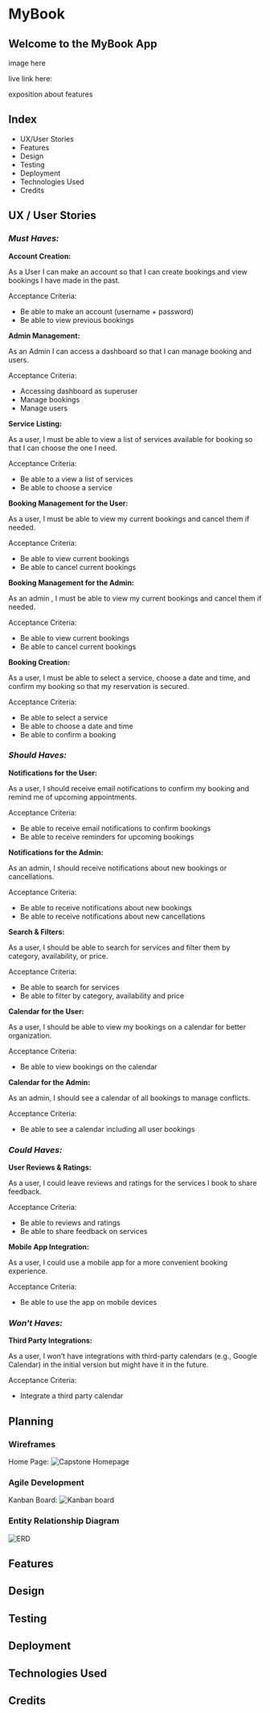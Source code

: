 # MyBook

## Welcome to the MyBook App

image here

live link here:

exposition about features

## Index

- UX/User Stories
- Features
- Design
- Testing
- Deployment
- Technologies Used
- Credits

## UX / User Stories

### <i>Must Haves:</i>

<b>Account Creation:</b>

As a User I can make an account so that I can create bookings and view bookings I have made in the past.

Acceptance Criteria:

- Be able to make an account (username + password)
- Be able to view previous bookings

<b>Admin Management:</b>

As an Admin I can access a dashboard so that I can manage booking and users.

Acceptance Criteria:

- Accessing dashboard as superuser
- Manage bookings
- Manage users

<b>Service Listing:</b>

As a user, I must be able to view a list of services available for booking so that I can choose the one I need.

Acceptance Criteria:

- Be able to a view a list of services
- Be able to choose a service

<b>Booking Management for the User:</b>

As a user, I must be able to view my current bookings and cancel them if needed.

Acceptance Criteria:

- Be able to view current bookings
- Be able to cancel current bookings

<b>Booking Management for the Admin:</b>

As an admin , I must be able to view my current bookings and cancel them if needed.

Acceptance Criteria:

- Be able to view current bookings
- Be able to cancel current bookings

<b>Booking Creation:</b>

As a user, I must be able to select a service, choose a date and time, and confirm my booking so that my reservation is secured.

Acceptance Criteria:

- Be able to select a service
- Be able to choose a date and time
- Be able to confirm a booking

### <i>Should Haves:</i>

<b>Notifications for the User:</b>

As a user, I should receive email notifications to confirm my booking and remind me of upcoming appointments.

Acceptance Criteria:

- Be able to receive email notifications to confirm bookings
- Be able to receive reminders for upcoming bookings

<b>Notifications for the Admin:</b>

As an admin, I should receive notifications about new bookings or cancellations.

Acceptance Criteria:

- Be able to receive notifications about new bookings
- Be able to receive notifications about new cancellations

<b>Search & Filters:</b>

As a user, I should be able to search for services and filter them by category, availability, or price.

Acceptance Criteria:

- Be able to search for services
- Be able to filter by category, availability and price

<b>Calendar for the User:</b>

As a user, I should be able to view my bookings on a calendar for better organization.

Acceptance Criteria:

- Be able to view bookings on the calendar

<b>Calendar for the Admin:</b>

As an admin, I should see a calendar of all bookings to manage conflicts.

Acceptance Criteria:

- Be able to see a calendar including all user bookings

### <i>Could Haves:</i>

<b>User Reviews & Ratings:</b>

As a user, I could leave reviews and ratings for the services I book to share feedback.

Acceptance Criteria:

- Be able to reviews and ratings
- Be able to share feedback on services

<b>Mobile App Integration:</b>

As a user, I could use a mobile app for a more convenient booking experience.

Acceptance Criteria:

- Be able to use the app on mobile devices

### <i>Won't Haves:</i>

<b>Third Party Integrations:</b>

As a user, I won’t have integrations with third-party calendars (e.g., Google Calendar) in the initial version but might have it in the future.

Acceptance Criteria:

- Integrate a third party calendar

## Planning

### Wireframes
Home Page:
![Capstone Homepage](docs/wireframes/Capstone%20HomePage.png)

### Agile Development
Kanban Board:
![Kanban board](docs/agile/Agile%20Development%20Snapshot.png)

### Entity Relationship Diagram
![ERD](docs/erd/Untitled.png)
## Features

## Design

## Testing

## Deployment

## Technologies Used

## Credits